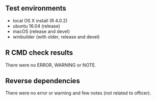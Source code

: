## Test environments

- local OS X install (R 4.0.2)
- ubuntu 16.04 (release)
- macOS (release and devel)
- winbuilder (with older, release and devel) 

## R CMD check results

There were no ERROR, WARNING or NOTE.

## Reverse dependencies

There were no error or warning and few notes (not related to officer).

